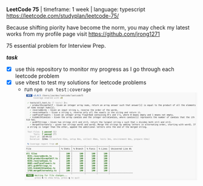 **LeetCode 75** | timeframe: 1 week | language: typescript
https://leetcode.com/studyplan/leetcode-75/

Because shifting piority have become the norm, you may check my latest works from my profile page visit https://github.com/jrong1271

75 essential problem for Interview Prep. 

***task***
- [x] use this repository to monitor my progress as I go through each leetcode problem
- [x] use vitest to test my solutions for leetcode problems
  * run ```npm run test:coverage```
  ![](tests/coverage.png)
